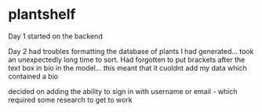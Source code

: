 # plantshelf

Day 1
started on the backend

Day 2
had troubles formatting the database of plants I had generated... took an unexpectedly long time to sort. Had forgotten to put brackets after the text box in bio in the model... this meant that it cuoldnt add my data which contained a bio

decided on adding the ability to sign in with username or email - which required some research to get to work

